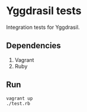 Yggdrasil tests
===============

Integration tests for Yggdrasil.



Dependencies
------------

1. Vagrant
2. Ruby



Run
---

```
vagrant up
./test.rb
```
